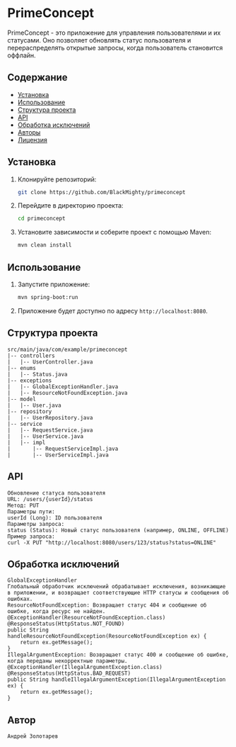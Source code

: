 # PrimeConcept

PrimeConcept - это приложение для управления пользователями и их статусами. Оно позволяет обновлять статус пользователя и перераспределять открытые запросы, когда пользователь становится оффлайн.

## Содержание

- [Установка](#установка)
- [Использование](#использование)
- [Структура проекта](#структура-проекта)
- [API](#api)
- [Обработка исключений](#обработка-исключений)
- [Авторы](#авторы)
- [Лицензия](#лицензия)

## Установка

1. Клонируйте репозиторий:

    ```sh
    git clone https://github.com/BlackMighty/primeconcept
    ```

2. Перейдите в директорию проекта:

    ```sh
    cd primeconcept
    ```

3. Установите зависимости и соберите проект с помощью Maven:

    ```sh
    mvn clean install
    ```

## Использование

1. Запустите приложение:

    ```sh
    mvn spring-boot:run
    ```

2. Приложение будет доступно по адресу `http://localhost:8080`.

## Структура проекта

```plaintext
src/main/java/com/example/primeconcept
|-- controllers
|   |-- UserController.java
|-- enums
|   |-- Status.java
|-- exceptions
|   |-- GlobalExceptionHandler.java
|   |-- ResourceNotFoundException.java
|-- model
|   |-- User.java
|-- repository
|   |-- UserRepository.java
|-- service
|   |-- RequestService.java
|   |-- UserService.java
|   |-- impl
|       |-- RequestServiceImpl.java
|       |-- UserServiceImpl.java
```
## API
```plaintext
Обновление статуса пользователя
URL: /users/{userId}/status
Метод: PUT
Параметры пути:
userId (Long): ID пользователя
Параметры запроса:
status (Status): Новый статус пользователя (например, ONLINE, OFFLINE)
Пример запроса:
curl -X PUT "http://localhost:8080/users/123/status?status=ONLINE"
```
## Обработка исключений
```plaintext
GlobalExceptionHandler
Глобальный обработчик исключений обрабатывает исключения, возникающие в приложении, и возвращает соответствующие HTTP статусы и сообщения об ошибках.
ResourceNotFoundException: Возвращает статус 404 и сообщение об ошибке, когда ресурс не найден.
@ExceptionHandler(ResourceNotFoundException.class)
@ResponseStatus(HttpStatus.NOT_FOUND)
public String handleResourceNotFoundException(ResourceNotFoundException ex) {
    return ex.getMessage();
}
IllegalArgumentException: Возвращает статус 400 и сообщение об ошибке, когда переданы некорректные параметры.
@ExceptionHandler(IllegalArgumentException.class)
@ResponseStatus(HttpStatus.BAD_REQUEST)
public String handleIllegalArgumentException(IllegalArgumentException ex) {
    return ex.getMessage();
}
```

## Автор
```aidl
Андрей Золотарев
```


